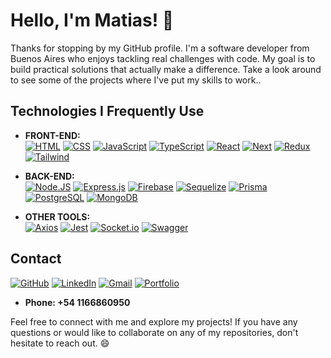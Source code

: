 # Hello, I'm Matias! 👋

Thanks for stopping by my GitHub profile. I'm a software developer from Buenos Aires who enjoys tackling real challenges with code. My goal is to build practical solutions that actually make a difference. Take a look around to see some of the projects where I've put my skills to work..

## Technologies I Frequently Use

- **FRONT-END:** <br /> 
  [![HTML](https://img.shields.io/badge/HTML5-E34F26?style=for-the-badge&logo=html5&logoColor=white)]()
  [![CSS](https://img.shields.io/badge/CSS-239120?&style=for-the-badge&logo=css3&logoColor=white)]()
  [![JavaScript](https://img.shields.io/badge/JavaScript-F7DF1E?style=for-the-badge&logo=javascript&logoColor=black)]()
  [![TypeScript](https://img.shields.io/badge/TypeScript-007ACC?style=for-the-badge&logo=typescript&logoColor=white)]()
  [![React](https://img.shields.io/badge/React-20232A?style=for-the-badge&logo=react&logoColor=61DAFB)]()
  [![Next](https://img.shields.io/badge/next.js-000000?style=for-the-badge&logo=nextdotjs&logoColor=white&labelColor=101010)]()
  [![Redux](https://img.shields.io/badge/Redux-593D88?style=for-the-badge&logo=redux&logoColor=white)]()
  [![Tailwind](https://img.shields.io/badge/Tailwind_CSS-38B2AC?style=for-the-badge&logo=tailwind-css&logoColor=white)]()

- **BACK-END:** <br /> 
  [![Node.JS](https://img.shields.io/badge/Node.js-43853D?style=for-the-badge&logo=node.js&logoColor=white)]()
  [![Express.js](https://img.shields.io/badge/Express.js-404D59?style=for-the-badge)]()
  [![Firebase](https://img.shields.io/badge/firebase-FFCA28?style=for-the-badge&logo=firebase&logoColor=white&labelColor=101010)]()
  [![Sequelize](https://img.shields.io/badge/Sequelize-52B0E7?style=for-the-badge&logo=Sequelize&logoColor=white)]()
   [![Prisma](https://img.shields.io/badge/Prisma-3982CE?style=for-the-badge&logo=Prisma&logoColor=white)]()
  [![PostgreSQL](https://img.shields.io/badge/PostgreSQL-316192?style=for-the-badge&logo=postgresql&logoColor=white)]()
  [![MongoDB](https://img.shields.io/badge/MongoDB-4EA94B?style=for-the-badge&logo=mongodb&logoColor=white)]()

- **OTHER TOOLS:** <br /> 
  [![Axios](https://img.shields.io/badge/axios-5A29E4?style=for-the-badge&logo=axios&logoColor=white&labelColor=101010)]()
  [![Jest](https://img.shields.io/badge/Jest-323330?style=for-the-badge&logo=Jest&logoColor=white)]()
  [![Socket.io](https://img.shields.io/badge/socket.io-010101?style=for-the-badge&logo=socketdotio&logoColor=white&labelColor=101010)]()
  [![Swagger](https://img.shields.io/badge/swagger-85EA2D?style=for-the-badge&logo=swagger&logoColor=white&labelColor=101010)]()

## Contact

[![GitHub](https://img.shields.io/badge/GitHub-100000?style=for-the-badge&logo=github&logoColor=white)](https://github.com/Matiasmarensi)
[![LinkedIn](https://img.shields.io/badge/LinkedIn-0077B5?style=for-the-badge&logo=linkedin&logoColor=white)](https://linkedin.com/in/matias-marensi-67059823/)
[![Gmail](https://img.shields.io/badge/Gmail-D14836?style=for-the-badge&logo=gmail&logoColor=white)](mailto:matiasamarensi@gmail.com?Subject=Contacto%20por%20colaboración)
[![Portfolio](https://img.shields.io/badge/website-000000?style=for-the-badge&logo=About.me&logoColor=white)](https://portfolio-matiasmarensi.vercel.app/)

- **Phone: +54 1166860950**
  
Feel free to connect with me and explore my projects! If you have any questions or would like to collaborate on any of my repositories, don't hesitate to reach out. 😄

